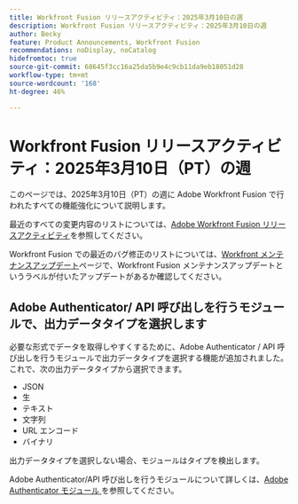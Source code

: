 ```yaml
---
title: Workfront Fusion リリースアクティビティ：2025年3月10日の週
description: Workfront Fusion リリースアクティビティ：2025年3月10日の週
author: Becky
feature: Product Announcements, Workfront Fusion
recommendations: noDisplay, noCatalog
hidefromtoc: true
source-git-commit: 68645f3cc16a25da5b9e4c9cb11da9eb18051d28
workflow-type: tm+mt
source-wordcount: '168'
ht-degree: 46%

---
```


# Workfront Fusion リリースアクティビティ：2025年3月10日（PT）の週

このページでは、2025年3月10日（PT）の週に Adobe Workfront Fusion で行われたすべての機能強化について説明します。

最近のすべての変更内容のリストについては、[Adobe Workfront Fusion リリースアクティビティ](/help/workfront-fusion/fusion-product-releases/fusion-release-activity.md)を参照してください。

Workfront Fusion での最近のバグ修正のリストについては、[Workfront メンテナンスアップデート](https://experienceleague.adobe.com/ja/docs/workfront-known-issues/releases/current-updates)ページで、Workfront Fusion メンテナンスアップデートというラベルが付いたアップデートがあるか確認してください。


## Adobe Authenticator/ API 呼び出しを行うモジュールで、出力データタイプを選択します

必要な形式でデータを取得しやすくするために、Adobe Authenticator / API 呼び出しを行うモジュールで出力データタイプを選択する機能が追加されました。 これで、次の出力データタイプから選択できます。

* JSON
* 生
* テキスト
* 文字列
* URL エンコード
* バイナリ

出力データタイプを選択しない場合、モジュールはタイプを検出します。

Adobe Authenticator/API 呼び出しを行うモジュールについて詳しくは、[Adobe Authenticator モジュール ](/help/workfront-fusion/references/apps-and-modules/adobe-connectors/adobe-authenticator-modules.md) を参照してください。

